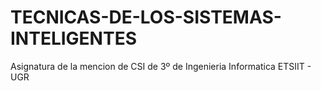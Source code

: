 # TECNICAS-DE-LOS-SISTEMAS-INTELIGENTES
Asignatura de la mencion de CSI de 3º de Ingenieria Informatica ETSIIT - UGR
